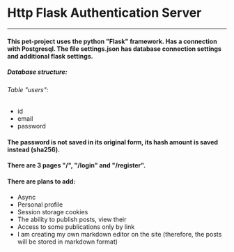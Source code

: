 # **Http Flask Authentication Server**
___
#### This pet-project uses the python "Flask" framework. Has a connection with Postgresql. The file settings.json has database connection settings and additional flask settings.
##### Database structure:
###### Table "users":
+ id
+ email
+ password
#### The password is not saved in its original form, its hash amount is saved instead (sha256).
#### There are 3 pages "/", "/login" and "/register".
#### There are plans to add:
+ Async
+ Personal profile
+ Session storage cookies
+ The ability to publish posts, view their
+ Access to some publications only by link
+ I am creating my own markdown editor on the site (therefore, the posts will be stored in markdown format)
